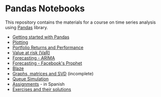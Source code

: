# Pandas Notebooks

This repository contains the materials for a course on time series analysis using [Pandas](https://pandas.pydata.org) library.

- [Getting started with Pandas](01_getting_started.ipynb)
- [Plotting](02_plotting.ipynb)
- [Portfolio Returns and Performance](03_returns_and_performance.ipynb)
- [Value at risk (VaR)](04_value_at_risk.ipynb)
- [Forecasting - ARIMA](05_forecasting_arima.ipynb)
- [Forecasting - Facebook's Prophet](06_forecasting_fbprophet.ipynb)
- [Blaze](07_blaze.ipynb)
- [Graphs, matrices and SVD](08_graphs_matrices_and_svd.ipynb) (incomplete)
- [Queue Simulation](09_queue_simulation.ipynb)
- [Assignments](0A_assignments.ipynb) - in Spanish
- [Exercises and their solutions](0B_exercises_and_solutions.ipynb)
